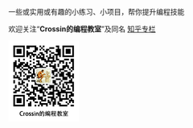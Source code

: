 一些或实用或有趣的小练习、小项目，帮你提升编程技能

欢迎关注“**Crossin的编程教室**”及同名 [知乎专栏](https://zhuanlan.zhihu.com/crossin)

![crossincode](crossin-logo.png)

